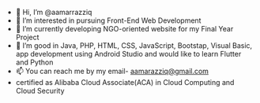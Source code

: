 - 👋 Hi, I’m @aamarrazziq
- 👀 I’m interested in pursuing Front-End Web Development
- 🌱 I’m currently developing NGO-oriented website for my Final Year Project
- 💞️ I’m good in Java, PHP, HTML, CSS, JavaScript, Bootstap, Visual Basic, app development using Android Studio and would like to learn Flutter and Python 
- 📫 You can reach me by my email- aamarazziq@gmail.com
- certified as Alibaba Cloud Associate(ACA) in Cloud Computing and Cloud Security
<!---
aamarrazziq/aamarrazziq is a ✨ special ✨ repository because its `README.md` (this file) appears on your GitHub profile.
You can click the Preview link to take a look at your changes.
--->

